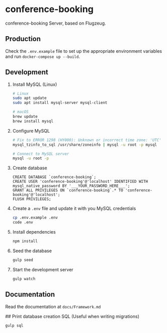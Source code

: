 # conference-booking

conference-booking Server, based on Flugzeug.

## Production

Check the `.env.example` file to set up the appropriate environment variables and run `docker-compose up --build`. 

## Development

1. Install MySQL (Linux)
    ```bash
    # Linux
    sudo apt update
    sudo apt install mysql-server mysql-client
    
    # macOS
    brew update
    brew install mysql
    ```

2. Configure MySQL
    ```bash
    # Fix to ERROR 1298 (HY000): Unknown or incorrect time zone: 'UTC'
    mysql_tzinfo_to_sql /usr/share/zoneinfo | mysql -u root -p mysql
    
    # Connect to MySQL server
    mysql -u root -p
    ```

3. Create database
    ```mysql
    CREATE DATABASE `conference-booking`;
    CREATE USER 'conference-booking'@'localhost' IDENTIFIED WITH mysql_native_password BY '___YOUR_PASSWORD_HERE___';
    GRANT ALL PRIVILEGES ON `conference-booking`.* TO 'conference-booking'@'localhost';
    FLUSH PRIVILEGES;
    ```

4. Create a `.env` file and update it with you MySQL credentials
    ```bash
    cp .env.example .env
    code .env
    ```

5. Install dependencies
    ```bash
    npm install
    ```

6. Seed the database
    ```bash
    gulp seed
    ```

7. Start the development server
    ```bash
    gulp watch
    ```

## Documentation

Read the documentation at ``docs/Framework.md``


## Print database creation SQL (Useful when writing migrations)

```
gulp sql
```
